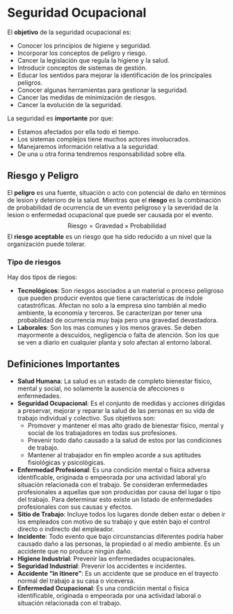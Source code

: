 # Seguridad Ocupacional

El **objetivo** de la seguridad ocupacional es:

- Conocer los principios de higiene y seguridad.
- Incorporar los conceptos de peligro y riesgo.
- Cancer la legislación que regula la higiene y la salud.
- Introducir conceptos de sistemas de gestión.
- Educar los sentidos para mejorar la identificación de los principales peligros.
- Conocer algunas herramientas para gestionar la seguridad.
- Cancer las medidas de minimización de riesgos.
- Cancer la evolución de la seguridad.

 La seguridad es **importante** por que:

- Estamos afectados por ella todo el tiempo.
- Los sistemas complejos tiene muchos actores involucrados.
- Manejaremos información relativa a la seguridad.
- De una u otra forma tendremos responsabilidad sobre ella.

## Riesgo y Peligro

El **peligro** es una fuente, situación o acto con potencial de daño en términos de lesion y deterioro de la salud. Mientras que el **riesgo** es la combinación de probabilidad de ocurrencia de un evento peligroso y la severidad de la lesion o enfermedad ocupacional que puede ser causada por el evento.
$$
\text{Riesgo} = \text{Gravedad} \times \text{Probabilidad}
$$
El **riesgo aceptable** es un riesgo que ha sido reducido a un nivel que la organización puede tolerar.

### Tipo de riesgos

Hay dos tipos de riegos:

- **Tecnológicos**: Son riesgos asociados a un material o proceso peligroso que pueden producir eventos que tiene características de indole catastróficas. Afectan no solo a la empresa sino también al medio ambiente, la economía y terceros. Se caracterizan por tener una probabilidad de ocurrencia muy baja pero una gravedad devastadora.
- **Laborales**: Son los mas comunes y los menos graves. Se deben mayormente a descuidos, negligencia o falta de atención. Son los que se ven a diario en cualquier planta y solo afectan al entorno laboral.

## Definiciones Importantes

- **Salud Humana**: La salud es un estado de completo bienestar físico, mental y social, no solamente la ausencia de afecciones o enfermedades.
- **Seguridad Ocupacional**: Es el conjunto de medidas y acciones dirigidas a preservar, mejorar y reparar la salud de las personas en su vida de trabajo individual y colectivo. Sus objetivos son:
  - Promover y mantener el mas alto grado de bienestar físico, mental y social de los trabajadores en todas sus profesiones.
  - Prevenir todo daño causado a la salud de estos por las condiciones de trabajo.
  - Mantener al trabajador en fin empleo acorde a sus aptitudes fisiológicas y psicológicas.
- **Enfermedad Profesional**: Es una condición mental o fisica adversa identificable, originada o empeorada por una actividad laboral y/o situación relacionada con el trabajo. Se consideran enfermedades profesionales a aquellas que son producidas por causa del lugar o tipo del trabajo. Para determinar esto existe un listado de enfermedades profesionales con sus causas y efectos.
- **Sitio de Trabajo**: Incluye todos los lugares donde deben estar o deben ir los empleados con motivo de su trabajo y que estén bajo el control directo o indirecto del empleador.
- **Incidente**: Todo evento que bajo circunstancias diferentes podría haber causado daño a las personas, la propiedad o al medio ambiente. Es un accidente que no produce ningún daño.
- **Higiene Industrial**: Prevenir las enfermedades ocupacionales.
- **Seguridad Industrial**: Prevenir los accidentes e incidentes.
- **Accidente “in itinere”**: Es un accidente que se produce en el trayecto normal del trabajo a su casa o viceversa.
- **Enfermedad Ocupacional**: Es una condición mental o fisica identificable, originada o empeorada por una actividad laboral o situación relacionada con el trabajo.












